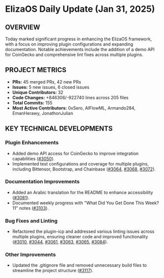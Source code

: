 # ElizaOS Daily Update (Jan 31, 2025)

## OVERVIEW

Today marked significant progress in enhancing the ElizaOS framework, with a focus on improving plugin configurations and expanding documentation. Notable achievements include the addition of a demo API for CoinGecko and comprehensive lint fixes across multiple plugins.

## PROJECT METRICS

- **PRs:** 45 merged PRs, 42 new PRs
- **Issues:** 5 new issues, 6 closed issues
- **Unique Contributors:** 32
- **Code Changes:** +846306/-922740 lines across 205 files
- **Total Commits:** 155
- **Most Active Contributors:** 0xSero, AIFlowML, Armando284, EmanHerawy, JonathonJulian

## KEY TECHNICAL DEVELOPMENTS

### Plugin Enhancements

- Added demo API access for CoinGecko to improve integration capabilities ([#3050](https://github.com/elizaos/eliza/pull/3050)).
- Implemented test configurations and coverage for multiple plugins, including Bittensor, Bootstrap, and Chainbase ([#3064](https://github.com/elizaos/eliza/pull/3064), [#3068](https://github.com/elizaos/eliza/pull/3068), [#3072](https://github.com/elizaos/eliza/pull/3072)).

### Documentation Improvements

- Added an Arabic translation for the README to enhance accessibility ([#3081](https://github.com/elizaos/eliza/pull/3081)).
- Documented weekly progress with "What Did You Get Done This Week? 11" notes ([#3103](https://github.com/elizaos/eliza/pull/3103)).

### Bug Fixes and Linting

- Refactored the plugin-icp and addressed various linting issues across multiple plugins, ensuring cleaner code and improved functionality ([#3010](https://github.com/elizaos/eliza/pull/3010), [#3044](https://github.com/elizaos/eliza/pull/3044), [#3061](https://github.com/elizaos/eliza/pull/3061), [#3063](https://github.com/elizaos/eliza/pull/3063), [#3065](https://github.com/elizaos/eliza/pull/3065), [#3084](https://github.com/elizaos/eliza/pull/3084)).

### Other Improvements

- Updated the .gitignore file and removed unnecessary build files to streamline the project structure ([#3117](https://github.com/elizaos/eliza/pull/3117)).
